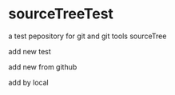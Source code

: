 # sourceTreeTest
a test pepository for git and git tools sourceTree

add new test

add new from github


add by local 
